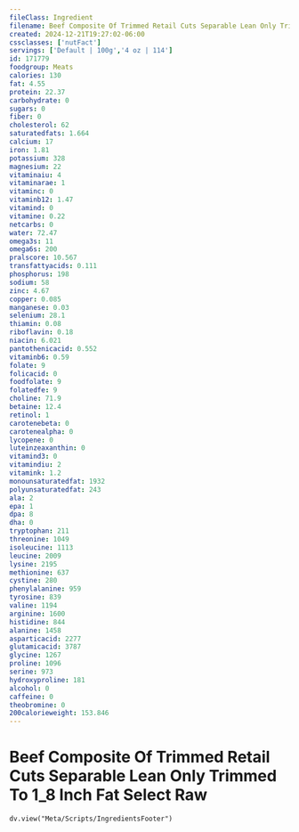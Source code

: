 ```yaml
---
fileClass: Ingredient
filename: Beef Composite Of Trimmed Retail Cuts Separable Lean Only Trimmed To 1_8 Inch Fat Select Raw
created: 2024-12-21T19:27:02-06:00
cssclasses: ['nutFact']
servings: ['Default | 100g','4 oz | 114']
id: 171779
foodgroup: Meats
calories: 130
fat: 4.55
protein: 22.37
carbohydrate: 0
sugars: 0
fiber: 0
cholesterol: 62
saturatedfats: 1.664
calcium: 17
iron: 1.81
potassium: 328
magnesium: 22
vitaminaiu: 4
vitaminarae: 1
vitaminc: 0
vitaminb12: 1.47
vitamind: 0
vitamine: 0.22
netcarbs: 0
water: 72.47
omega3s: 11
omega6s: 200
pralscore: 10.567
transfattyacids: 0.111
phosphorus: 198
sodium: 58
zinc: 4.67
copper: 0.085
manganese: 0.03
selenium: 28.1
thiamin: 0.08
riboflavin: 0.18
niacin: 6.021
pantothenicacid: 0.552
vitaminb6: 0.59
folate: 9
folicacid: 0
foodfolate: 9
folatedfe: 9
choline: 71.9
betaine: 12.4
retinol: 1
carotenebeta: 0
carotenealpha: 0
lycopene: 0
luteinzeaxanthin: 0
vitamind3: 0
vitamindiu: 2
vitamink: 1.2
monounsaturatedfat: 1932
polyunsaturatedfat: 243
ala: 2
epa: 1
dpa: 8
dha: 0
tryptophan: 211
threonine: 1049
isoleucine: 1113
leucine: 2009
lysine: 2195
methionine: 637
cystine: 280
phenylalanine: 959
tyrosine: 839
valine: 1194
arginine: 1600
histidine: 844
alanine: 1458
asparticacid: 2277
glutamicacid: 3787
glycine: 1267
proline: 1096
serine: 973
hydroxyproline: 181
alcohol: 0
caffeine: 0
theobromine: 0
200calorieweight: 153.846
---
```


# Beef Composite Of Trimmed Retail Cuts Separable Lean Only Trimmed To 1_8 Inch Fat Select Raw

```dataviewjs
dv.view("Meta/Scripts/IngredientsFooter")
```